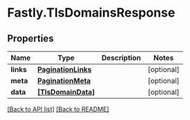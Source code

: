 # Fastly.TlsDomainsResponse

## Properties

Name | Type | Description | Notes
------------ | ------------- | ------------- | -------------
**links** | [**PaginationLinks**](PaginationLinks.md) |  | [optional] 
**meta** | [**PaginationMeta**](PaginationMeta.md) |  | [optional] 
**data** | [**[TlsDomainData]**](TlsDomainData.md) |  | [optional] 



[[Back to API list]](../../README.md#endpoints) [[Back to README]](../../README.md)
